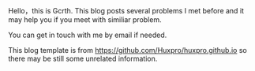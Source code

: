 Hello，this is Gcrth. This blog posts several problems I met before and it may help you if you meet with similiar problem.

You can get in touch with me by email if needed.

This blog template is from <https://github.com/Huxpro/huxpro.github.io> so there may be still some unrelated information.